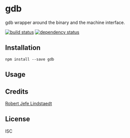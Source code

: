 # gdb

gdb wrapper around the binary and the machine interface.

[![build status](https://secure.travis-ci.org/eljefedelrodeodeljefe/gdb.svg)](http://travis-ci.org/eljefedelrodeodeljefe/gdb)
[![dependency status](https://david-dm.org/eljefedelrodeodeljefe/gdb.svg)](https://david-dm.org/eljefedelrodeodeljefe/gdb)

## Installation

```
npm install --save gdb
```

## Usage

## Credits
[Robert Jefe Lindstaedt](https://github.com/eljefedelrodeodeljefe/)

## License

ISC
